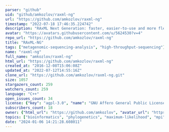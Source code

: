 ```yaml
---
parser: "github"
uid: "github/amkozlov/raxml-ng"
url: "https://github.com/amkozlov/raxml-ng"
timestamp: "2022-07-18 17:46:35.224742"
description: "RAxML Next Generation: faster, easier-to-use and more flexible"
avatar: "https://avatars.githubusercontent.com/u/5624530?v=4"
repo_url: "https://github.com/amkozlov/raxml-ng"
title: "RAxML‑NG"
tags: ["metagenomic-sequencing-analysis", "high-throughput-sequencing"]
name: "raxml-ng"
full_name: "amkozlov/raxml-ng"
html_url: "https://github.com/amkozlov/raxml-ng"
created_at: "2016-12-08T15:06:08Z"
updated_at: "2022-07-12T14:55:16Z"
clone_url: "https://github.com/amkozlov/raxml-ng.git"
size: 1057
stargazers_count: 259
watchers_count: 259
language: "C++"
open_issues_count: 34
license: {"key": "agpl-3.0", "name": "GNU Affero General Public License v3.0", "spdx_id": "AGPL-3.0", "url": "https://api.github.com/licenses/agpl-3.0", "node_id": "MDc6TGljZW5zZTE="}
subscribers_count: 18
owner: {"html_url": "https://github.com/amkozlov", "avatar_url": "https://avatars.githubusercontent.com/u/5624530?v=4", "login": "amkozlov", "type": "User"}
topics: ["bioinformatics", "phylogenetics", "maximum-likelihood", "mpi", "pthreads"]
date: "2024-01-06 14:21:28.608011"
---
```

